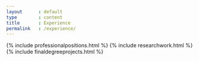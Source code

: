 ```yaml
---
layout      : default
type        : content
title       : Experience
permalink   : /experience/
---
```

{% include professionalpositions.html %}
{% include researchwork.html %}
{% include finaldegreeprojects.html %}
